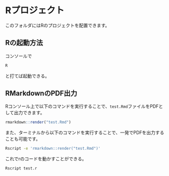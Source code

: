 # Rプロジェクト

このフォルダにはRのプロジェクトを配置できます。

## Rの起動方法
コンソールで
```bash
R
```
と打てば起動できる。

## RMarkdownのPDF出力

Rコンソール上で以下のコマンドを実行することで、`test.Rmd`ファイルをPDFとして出力できます。

```R
rmarkdown::render("test.Rmd")
```

また、ターミナルから以下のコマンドを実行することで、一発でPDFを出力することも可能です。

```bash
Rscript -e 'rmarkdown::render("test.Rmd")'
```

これでrのコードを動かすことができる。
```bash
Rscript test.r
```